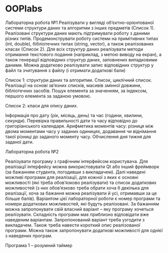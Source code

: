 # OOPlabs
Лабораторна робота №1
Реалізувати у вигляді об’єктно-орієнтованої системи структури даних та алгоритми з інших предметів (Список 1). Реалізовані структури даних мають підтримувати роботу з даними різних типів. Продемонструвати роботу системи на примітивних типах (int, double), бібліотечних типах (string, vector), а також реалізованих класах (Список 2). Для всіх структур даних реалізувати методи отримання текстового подання (наприклад, з метою виводу на екран), а також генерації відповідних структур даних, заповнених випадковими даними. Можна додатково реалізувати запис відповідних структур у файл та зчитування з файлу (і отримати додаткові бали)

Список 1: структури даних та алгоритми.
Список, циклічний список. Реалізації на основі зв’язних списків, масивів змінної довжини, бібліотечних засобів. Пошук елемента за значенням, за індексом, першого елемента за заданою умовою. 


Список 2: класи для опису даних.

Інформація про дату (рік, місяць, день) та час (години, хвилини, секунди). Перевірка правильності дати та часу відповідно до григоріанського календаря. Арифметика моментів часу: різниця між двома моментами часу у заданих одиницях, додавання чи віднімання такої різниці до заданого моменту часу. Обчислення дня тижня для заданої дати.


Лабораторна робота №2

Реалізувати програму з графічним інтерфейсом користувача. Для реалізації інтерфейсу можна використовувати Qt або інший фреймворк (за бажанням студента, погодивши з викладачем).
Далі наведені можливі програми для реалізації, для кожної з яких є основні можливості (які треба обов’язково реалізувати) та список додаткових можливостей (з них обов’язково треба обрати хоча б декілька для реалізації, хоча за бажання можна реалізувати й усі, отримавши за це більше балів). Варіантом цієї лабораторної  роботи є номер програми та номери додаткових можливостей, які будуть реалізовані.
За бажанням можна запропонувати свій власний варіант – яку програму хочеться реалізувати. Складність програми має приблизно відповідати вже наведеним варіантам. Запропонований варіант треба узгодити з викладачем. Також треба навести короткий опис реалізованої програми. Можна також запропонувати додаткові можливості для однієї з наведених програм.

Програма 1 – розумний таймер
